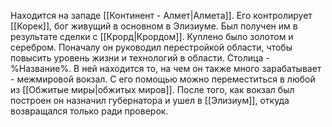 Находится на западе [[Континент - Алмет|Алмета]]. Его контролирует [[Корек]], бог живущий в основном в Элизиуме. Был получен им в результате сделки с [[Крорд|Крордом]]. Куплено было золотом и серебром. Поначалу он руководил перестройкой области, чтобы повысить уровень жизни и технологий в области. Столица - %Название%. В ней находится то, на чем он также много зарабатывает - межмировой вокзал. С его помощью можно переместиться в любой из [[Обжитые миры|обжитых миров]]. После того, как вокзал был построен он назначил губернатора и ушел в [[Элизиум]], откуда возвращался только ради проверок.